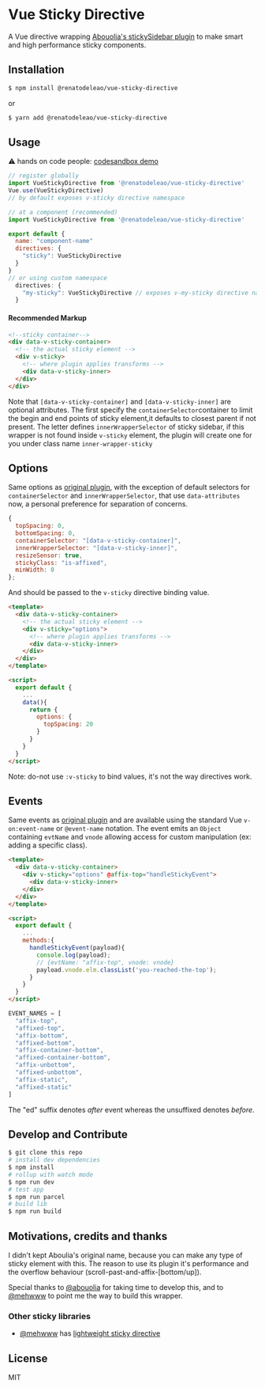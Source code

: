 # Vue Sticky Directive
A Vue directive wrapping [Abouolia's stickySidebar plugin]( https://github.com/abouolia/sticky-sidebar) to make smart and high performance sticky components.

## Installation
```bash
$ npm install @renatodeleao/vue-sticky-directive
```
or
```bash
$ yarn add @renatodeleao/vue-sticky-directive
```

## Usage
⚠️ hands on code people: [codesandbox demo](https://codesandbox.io/s/mm4olmxkrx)

```javascript
// register globally
import VueStickyDirective from '@renatodeleao/vue-sticky-directive'
Vue.use(VueStickyDirective)
// by default exposes v-sticky directive namespace

// at a component (recommended)
import VueStickyDirective from '@renatodeleao/vue-sticky-directive'

export default {
  name: "component-name"
  directives: {
    "sticky": VueStickyDirective
  }
}
// or using custom namespace
  directives: {
    "my-sticky": VueStickyDirective // exposes v-my-sticky directive namespace
  }
```

#### Recommended Markup
```HTML
<!--sticky container-->
<div data-v-sticky-container>
  <!-- the actual sticky element -->
  <div v-sticky>
    <!-- where plugin applies transforms -->
    <div data-v-sticky-inner>
  </div>
</div>
```
Note that `[data-v-sticky-container]` and `[data-v-sticky-inner]` are optional attributes. The first specify the `containerSelector`container to limit the begin and end points of sticky element,it defaults to closest parent if not present. The letter defines `innerWrapperSelector` of sticky sidebar, if this wrapper is not found inside `v-sticky`  element, the plugin will create one for you under class name `inner-wrapper-sticky`


## Options
Same options as [original plugin](https://abouolia.github.io/sticky-sidebar/#options), with the exception of default selectors for `containerSelector` and `innerWrapperSelector`, that use `data-attributes` now, a personal preference for separation of concerns.

```javascript
{
  topSpacing: 0,
  bottomSpacing: 0,
  containerSelector: "[data-v-sticky-container]",
  innerWrapperSelector: "[data-v-sticky-inner]",
  resizeSensor: true,
  stickyClass: "is-affixed",
  minWidth: 0
};
```
And should be passed to the `v-sticky` directive binding value.

```HTML
<template>
  <div data-v-sticky-container>
    <!-- the actual sticky element -->
    <div v-sticky="options">
      <!-- where plugin applies transforms -->
      <div data-v-sticky-inner>
    </div>
  </div>
</template>

<script>
  export default {
    ...
    data(){
      return {
        options: {
          topSpacing: 20
        }
      }
    }
  }
</script>
```

Note: do-not use `:v-sticky` to bind values, it's not the way directives work.

## Events
Same events as [original plugin](https://abouolia.github.io/sticky-sidebar/#events) and are available using the standard Vue `v-on:event-name` or `@event-name` notation. The event emits an `Object` containing `evtName` and `vnode` allowing access for custom manipulation (ex: adding a specific class).

```HTML
<template>
  <div data-v-sticky-container>
    <div v-sticky="options" @affix-top="handleStickyEvent">
      <div data-v-sticky-inner>
    </div>
  </div>
</template>

<script>
  export default {
    ...
    methods:{
      handleStickyEvent(payload){
        console.log(payload);
        // {evtName: "affix-top", vnode: vnode}
        payload.vnode.elm.classList('you-reached-the-top');
      }
    }
  }
</script>
```
```javascript
EVENT_NAMES = [
  "affix-top",
  "affixed-top",
  "affix-bottom",
  "affixed-bottom",
  "affix-container-bottom",
  "affixed-container-bottom",
  "affix-unbottom",
  "affixed-unbottom",
  "affix-static",
  "affixed-static"
]
```
The "ed" suffix denotes *after* event whereas the unsuffixed denotes *before*.

## Develop and Contribute

```bash
$ git clone this repo
# install dev dependencies
$ npm install
# rollup with watch mode
$ npm run dev
# test app
$ npm run parcel
# build lib
$ npm run build
```

## Motivations, credits and thanks
I didn't kept Aboulia's original name, because you can make any type of sticky element with this. The reason to use its plugin it's performance and the overflow behaviour (scroll-past-and-affix-[bottom/up]).

Special thanks to [@abouolia](https://github.com/abouolia/) for taking time to develop this, and to [@mehwww](https://github.com/mehwww/) to point me the way to build this wrapper.

### Other sticky libraries
- [@mehwww](https://github.com/mehwww/) has [lightweight sticky directive](https://www.npmjs.com/package/vue-sticky-directive)

## License
MIT